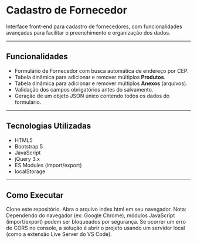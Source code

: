 # Cadastro de Fornecedor

Interface front-end para cadastro de fornecedores, com funcionalidades avançadas para facilitar o preenchimento e organização dos dados.

---

## Funcionalidades

- Formulário de Fornecedor com busca automática de endereço por CEP.
- Tabela dinâmica para adicionar e remover múltiplos **Produtos**.
- Tabela dinâmica para adicionar e remover múltiplos **Anexos** (arquivos).
- Validação dos campos obrigatórios antes do salvamento.
- Geração de um objeto JSON único contendo todos os dados do formulário.

---

## Tecnologias Utilizadas

- HTML5
- Bootstrap 5
- JavaScript
- jQuery 3.x
- ES Modules (import/export)
- localStorage

---

## Como Executar

Clone este repositório.
Abra o arquivo index.html em seu navegador.
Nota: Dependendo do navegador (ex: Google Chrome), módulos JavaScript (import/export) podem ser bloqueados por segurança. Se ocorrer um erro de CORS no console, a solução é abrir o projeto usando um servidor local (como a extensão Live Server do VS Code).

